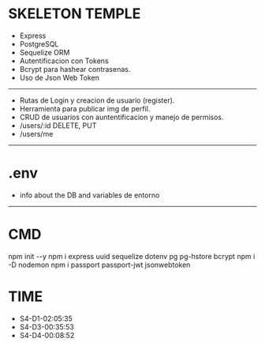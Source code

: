 # SKELETON TEMPLE

- Express
- PostgreSQL
- Sequelize ORM
- Autentificacion con Tokens
- Bcrypt para hashear contrasenas.
- Uso de Json Web Token

---

- Rutas de Login y creacion de usuario (register).
- Herramienta para publicar img de perfil.
- CRUD de usuarios con auntentificacion y manejo de permisos.
- /users/:id DELETE, PUT
- /users/me

---

# .env

- info about the DB and variables de entorno

---

# CMD
npm init --y
npm i express uuid sequelize dotenv pg pg-hstore bcrypt
npm i -D nodemon
npm i  passport passport-jwt jsonwebtoken


# TIME
- S4-D1-02:05:35
- S4-D3-00:35:53
- S4-D4-00:08:52